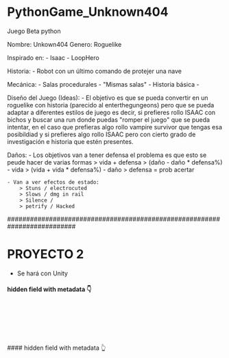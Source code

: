 # PythonGame_Unknown404
Juego Beta python

Nombre: Unkown404
Genero: Roguelike

Inspirado en:
    - Isaac
    - LoopHero

Historia:
    - Robot con un último comando de protejer una nave 

Mecánica:
    - Salas procedurales
    - "Mismas salas"
    - Historia básica
    - 

Diseño del Juego (Ideas):
    - El objetivo es que se pueda convertir en un roguelike con historia (parecido al enterthegungeons) pero que se pueda adaptar a diferentes estilos de juego es decir,
    si prefieres rollo ISAAC con bichos y buscar una run donde puedas "romper el juego" que se pueda intentar, en el caso que prefieras algo rollo vampire survivor que tengas esa
    posibildiad y si prefieres algo rollo ISAAC pero con cierto grado de investigación e historia que estén presentes.


Daños:
    - Los objetivos van a tener defensa el problema es que esto se peude hacer de varias formas
        > vida + defensa
        > (daño - daño * defensa%) - vida
        > (vida + vida * defensa%) - daño
        > defensa = prob acertar

    - Van a ver efectos de estado:
        > Stuns / electrocuted
        > Slows / dmg in rail
        > Silence / 
        > petrify / Hacked



##########################################################################
# PROYECTO 2
* Se hará con Unity
#### hidden field with metadata 👇
<div class="meta_for_parser tablespecs" style="visibility:hidden">

Inspiración:
    - Stardew valley
    - two point hospital
    - they are billion

Genero:
    - Rol
    - Farming
    - estrategia

Dificultad
    - Media / baja

</div>
#### hidden field with metadata 👆
